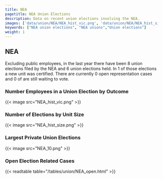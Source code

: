 ```yaml
---
title: NEA
pagetitle: NEA Union Elections
description: Data on recent union elections involving the NEA.
images: ['data/union/NEA/NEA_hist_vic.png', 'data/union/NEA/NEA_hist_size.png', 'data/union/NEA/NEA_10.png']
keywords: ["NEA union elections", "NEA unions","Union elections"]
weight: 1
---
```

##  NEA

Excluding public employees, in the last year there have been 8 union elections filed by the NEA and 6 union elections held. In 1 of those elections a new unit was certified. There are currently 0 open representation cases and 0 of are still waiting to vote.

### Number Employees in a Union Election by Outcome
{{< image src="NEA_hist_vic.png" >}}

### Number of Elections by Unit Size
{{< image src="NEA_hist_size.png" >}}

### Largest Private Union Elections
{{< image src="NEA_10.png" >}}

### Open Election Related Cases
{{< readtable table="/tables/union/NEA_open.html" >}}

